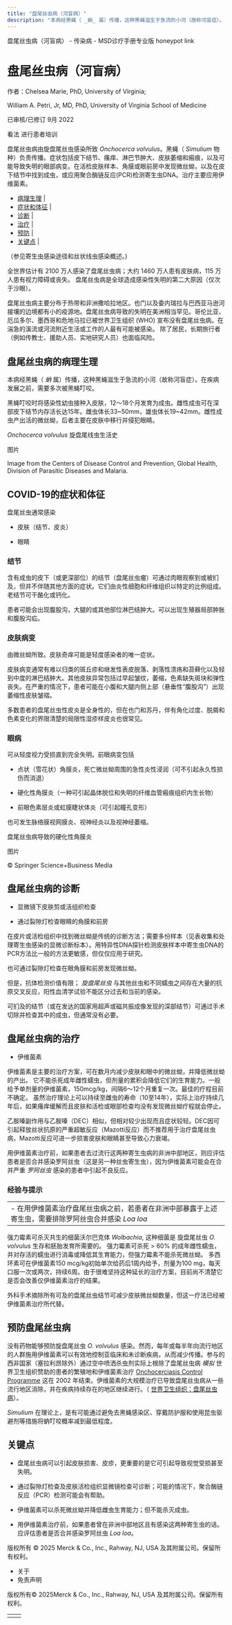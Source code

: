 ```yaml
---
title: "盘尾丝虫病（河盲病）"
description: "本病经黑蝇（ _蚋_ 属）传播，这种黑蝇滋生于急流的小河（故称河盲症）。在疾病发展之前，需要多次被黑蝇叮咬。"
---
```


﻿盘尾丝虫病（河盲病） \- 传染病 \- MSD诊疗手册专业版 honeypot link

# 盘尾丝虫病（河盲病）

作者：Chelsea Marie, PhD, University of Virginia;

William A. Petri, Jr, MD, PhD, University of Virginia School of Medicine

已审核/已修订 9月 2022

看法 进行患者培训

盘尾丝虫病由旋盘尾丝虫感染所致 _Onchocerca volvulus_。黑蝇（ _Simulium_ 物种）负责传播。症状包括皮下结节、瘙痒、淋巴节肿大、皮肤萎缩和瘢痕，以及可能导致失明的眼部病变。在活检皮肤样本、角膜或眼前房中发现微丝蚴，以及在皮下结节中找到成虫，或应用聚合酶链反应(PCR)检测寄生虫DNA。治疗主要应用伊维菌素。

- [病理生理](#病理生理_v42595926_zh) \|
- [症状和体征](#症状和体征_v42595932_zh) \|
- [诊断](#诊断_v42595961_zh) \|
- [治疗](#治疗_v42595975_zh) \|
- [预防](#预防_v42596001_zh) \|
- [关键点](#关键点_v42596007_zh) \|

（参见寄生虫感染途径和丝状线虫感染概述。)

全世界估计有 2100 万人感染了盘尾丝虫病；大约 1460 万人患有皮肤病，115 万人患有视力障碍或丧失。 盘尾丝虫病是全球造成感染性失明的第二大原因（仅次于沙眼）。

盘尾丝虫病主要分布于热带和非洲撒哈拉地区。也门以及委内瑞拉与巴西亚马逊河接壤的边境都有小的疫源地。盘尾丝虫病导致的失明在美洲相当罕见。哥伦比亚、厄瓜多尔、墨西哥和危地马拉已被世界卫生组织 (WHO) 宣布没有盘尾丝虫病。在湍急的溪流或河流附近生活或工作的人最有可能被感染。 除了居民，长期旅行者（例如传教士、援助人员、实地研究人员）也面临风险。

## 盘尾丝虫病的病理生理

本病经黑蝇（ _蚋_ 属）传播，这种黑蝇滋生于急流的小河（故称河盲症）。在疾病发展之前，需要多次被黑蝇叮咬。

黑蝇叮咬时将感染性幼虫接种入皮肤，12～18个月发育为成虫。雌性成虫可在深部皮下结节内存活长达15年。雌虫体长33~50mm，雄虫体长19~42mm。雌性成虫产出活的微丝蚴，后者主要在皮肤中移行并侵犯眼睛。

_Onchocerca volvulus_ 旋盘尾线虫生活史



图片

Image from the Centers of Disease Control and Prevention, Global Health, Division of Parasitic Diseases and Malaria.

## COVID-19的症状和体征

盘尾丝虫通常感染

- 皮肤（结节、皮炎）

- 眼睛


### 结节

含有成虫的皮下（或更深部位）的结节（盘尾丝虫瘤）可通过肉眼观察到或被扪及，但并不伴随其他方面的症状。它们由炎性细胞和纤维组织以特定的比例组成。老结节可干酪化或钙化。

患者可能会出现腹股沟，大腿的或其他部位淋巴结肿大。可以出现生殖器局部肿胀和腹股沟疝。

### 皮肤病变

由微丝蚴所致。皮肤奇痒可能是轻度感染者的唯一症状。

皮肤病变通常有难以归类的斑丘疹和继发性表皮脱落、剥落性溃疡和苔藓化以及轻到中度的淋巴结肿大。其他皮肤异常包括过早起皱纹，萎缩，色素缺失斑块和弹性丧失。在严重的情况下，患者可能在小腹和大腿内侧上部（悬垂性“腹股沟”）出现萎缩性皮肤皱褶。

多数患者的盘尾丝虫性皮炎是全身性的，但在也门和苏丹，伴有角化过度、脱屑和色素变化的界限清楚的局限性湿疹样皮炎也很常见。

### 眼病

可从轻度视力受损直到完全失明。前眼病变包括

- 点状（雪花状）角膜炎，死亡微丝蚴周围的急性炎性浸润（可不引起永久性损伤而消退）

- 硬化性角膜炎（一种可引起晶体脱位和失明的纤维血管瘢痕组织内生长物）

- 前眼色素层炎或虹膜睫状体炎（可引起瞳孔变形）


也可发生脉络膜视网膜炎、视神经炎以及视神经萎缩。

盘尾丝虫病导致的硬化性角膜炎



图片

© Springer Science+Business Media

## 盘尾丝虫病的诊断

- 显微镜下皮肤剪或活组织检查

- 通过裂隙灯检查眼睛的角膜和前房


在皮片或活检组织中找到微丝蚴是传统的诊断方法；需要多份样本（见表收集和处理寄生虫感染的显微诊断标本）。用特异性DNA探针检测皮肤样本中寄生虫DNA的PCR方法比一般的方法更敏感，但仅仅应用于研究。

也可通过裂隙灯检查在眼角膜和前房发现微丝蚴。

但是，抗体检测价值有限； _旋盘尾丝虫_ 与其他丝虫和不同蠕虫之间存在大量的抗原交叉反应，阳性血清学试验不能区分过去和当前的感染。

可扪及的结节（或在发达的国家用超声或磁共振成像发现的深部结节）可通过手术切除并检查其中的成虫，但通常没有必要。

## 盘尾丝虫病的治疗

- 伊维菌素


伊维菌素是主要的治疗方案，可在数月内减少皮肤和眼中的微丝蚴，并降低微丝蚴的产出。 它不能杀死成年雌性蠕虫，但剂量的累积会降低它们的生育能力。一般给予单剂量的伊维菌素，150mcg/kg，间隔6～12个月重复一次。最佳的疗程目前不确定。 虽然治疗理论上可以持续至雌虫的寿命（10至14年），实际上治疗持续几年后，如果瘙痒缓解而且皮肤和活检或眼部检查均没有发现微丝蚴疗程就会停止。

乙胺嗪副作用与乙胺嗪（DEC）相似，但相对较少出现而且症状较轻。DEC因可引起释放丝状抗原的严重超敏反应（Mazotti反应）而不推荐用于治疗盘尾丝虫病，Mazotti反应可进一步损害皮肤和眼睛甚至导致心力衰竭。

用伊维菌素治疗前，如果患者去过流行这两种寄生虫病的非洲中部地区，则应评估患者是否合并感染罗阿丝虫（这是另一种丝虫寄生虫），因为伊维菌素可能会在合并严重 _罗阿丝虫_ 感染的患者中引起不良反应。

### 经验与提示

|     |
| --- |
| - 在用伊维菌素治疗盘尾丝虫病之前，若患者在非洲中部暴露于上述寄生虫，需要排除罗阿丝虫合并感染 _Loa loa_ |

强力霉素可杀灭共生的细菌沃尔巴克体 _Wolbachia_, 这种细菌是 旋盘尾丝虫 _O. volvulus_ 生存和胚胎发育所需要的。 强力霉素可杀死 \> 60% 的成年雌性蠕虫，并对存活的蠕虫进行消毒或降低其生育能力，但强力霉素不能杀死微丝蚴。 多西环素可在伊维菌素150 mcg/kg初始单次给药后1周内给予，剂量为100 mg，每天口服一次或两次，持续6周。由于很难坚持这种延长的治疗方案，目前尚不清楚它是否会改善仅伊维菌素治疗的结果。

外科手术摘除所有可及的盘尾丝虫结节可减少皮肤微丝蚴数量，但这一疗法已经被伊维菌素治疗所代替。

## 预防盘尾丝虫病

没有药物能够预防旋盘尾丝虫 _O. volvulus_ 感染。然而，每年或每半年向流行地区的人群施用伊维菌素可以有效地控制亚临床和未诊断疾病，从而减少传播。参与的西非国家（塞拉利昂除外）通过空中喷洒杀虫剂实际上根除了盘尾丝虫病 _模拟_ 世界卫生组织赞助的患者的繁殖地和伊维菌素治疗 [Onchocerciasis Control Programme](https://www.who.int/teams/control-of-neglected-tropical-diseases/onchocerciasis/prevention-control-and-elimination) 这在 2002 年结束。伊维菌素的大规模治疗已导致盘尾丝虫病从一些流行地区消除，并在疾病持续存在的地区继续进行。（ [世界卫生组织：盘尾丝虫病](https://www.who.int/news-room/fact-sheets/detail/onchocerciasis)）。

_Simulium_ 在理论上，是有可能通过避免去黑蝇感染区、穿戴防护服和使用昆虫驱避剂等措施将蚋叮咬概率减到最低程度。

## 关键点

- 盘尾丝虫病可以引起皮肤损害、皮疹，更重要的是它可引起导致视觉受损甚至失明。

- 通过裂隙灯检查及皮肤活检组织显微镜检查可诊断；可能的情况下，聚合酶链反应（PCR）检测可能会有帮助。

- 伊维菌素可以杀死微丝蚴并降低雌虫生育能力；但不能杀灭成虫。

- 用伊维菌素治疗前，如果患者曾在非洲中部地区且有感染这两种寄生虫的话。应评估患者是否合并感染罗阿丝虫 _Loa loa_。




版权所有 © 2025
Merck & Co., Inc., Rahway, NJ, USA 及其附属公司。保留所有权利。

- 关于
- 免责声明

版权所有© 2025Merck & Co., Inc., Rahway, NJ, USA 及其附属公司。保留所有权利。

|     |     |
| --- | --- |
|  |  |